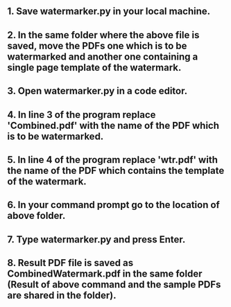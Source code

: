 ## 1. Save watermarker.py in your local machine.
## 2. In the same folder where the above file is saved, move the PDFs one which is to be watermarked and another one containing a single page template of the watermark.
## 3. Open watermarker.py in a code editor.
## 4. In line 3 of the program replace 'Combined.pdf' with the name of the PDF which is to be watermarked.
## 5. In line 4 of the program replace 'wtr.pdf' with the name of the PDF which contains the template of the watermark.
## 6. In your command prompt go to the location of above folder.
## 7. Type watermarker.py and press Enter.
## 8. Result PDF file is saved as CombinedWatermark.pdf in the same folder (Result of above command and the sample PDFs are shared in the folder).
